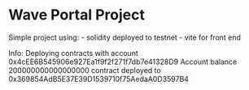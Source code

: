 # Wave Portal Project

Simple project using:
    - solidity deployed to testnet
    - vite for front end

Info:
Deploying contracts with account 0x4cEE6B545906e927Ea1f9f2f271f7db7e41328D9
Account balance 200000000000000000
contract deployed to 0x369854AdB5E37E39D1539710f75AedaA0D3597B4